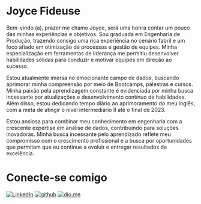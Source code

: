 # Joyce Fideuse

Bem-vindo (a), prazer me chamo Joyce, será uma honra contar um pouco das minhas experiências e objetivos. Sou graduada em Engenharia de Produção, trazendo consigo uma rica experiência no cenário fabril e um foco afiado em otimização de processos e gestão de equipes. Minha especialização em ferramentas de liderança me permitiu desenvolver habilidades sólidas para conduzir e motivar equipes em direção ao sucesso.

Estou atualmente imersa no emocionante campo de dados, buscando aprimorar minha compreensão por meio de Bootcamps, palestras e cursos. Minha paixão pela aprendizagem constante é evidenciada por minha busca incessante por atualizações e desenvolvimento contínuo de habilidades. Além disso, estou dedicando tempo diário ao aprimoramento do meu inglês, com a meta de atingir o nível intermediário II até o final de 2023.

Estou ansiosa para combinar meu conhecimento em engenharia com a crescente expertise em análise de dados, contribuindo para soluções inovadoras. Minha busca incessante pelo aprendizado reflete meu compromisso com o crescimento profissional e a busca por oportunidades que permitam que eu continue a evoluir e entregar resultados de excelência.

# Conecte-se comigo

[![LinkedIn](https://img.shields.io/badge/LinkedIn-fff?style=for-the-badge&logo=linkedin&logoColor=0E76A8)](https://www.linkedin.com/in/joyce-fideuse/) [![github](https://img.shields.io/badge/github-fff?style=for-the-badge&logo=github&logoColor=0E76A8)](https://github.com/JoyceFideuse) [![dio.me](https://img.shields.io/badge/dio.me-fff?style=for-the-badge&logo=dio.me&logoColor=0E76A8)](https://web.dio.me/users/joycefideuse_74119?tab=skills)